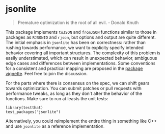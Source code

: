 jsonlite
========

> Premature optimization is the root of all evil. - Donald Knuth

This package implements `toJSON` and `fromJSON` functions similar to those in packages as `RJSONIO` and `rjson`, but options and output are quite different. The initial emphasis in `jsonlite` has been on correctness: rather than rushing towards performance, we want to explicity specify intended behavior covering all important structures. The complexity of this problem is easily understimated, which can result in unexpected behavior, ambiguous edge cases and differences between implementations. Some conventions for a consistent and practical mapping are proposed in the [package vignette](https://raw.github.com/jeroenooms/jsonlite/master/vignettes/json-mapping.pdf). Feel free to join the discussion. 

For the parts where there is consensus on the spec, we can shift gears towards optimization. You can submit patches or pull requests with performance tweaks, as long as they don't alter the behavior of the functions. Make sure to run at leasts the unit tests:

    library(testthat)
    test_packages("jsonlite")

Alternatively, you could reimplement the entire thing in something like C++ and use `jsonlite` as a reference implementation.
